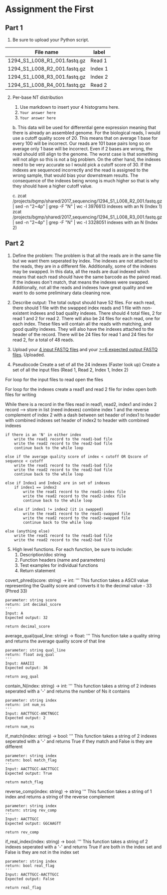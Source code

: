 # Assignment the First

## Part 1
1. Be sure to upload your Python script.

| File name | label |
|---|---|
| 1294_S1_L008_R1_001.fastq.gz | Read 1 |
| 1294_S1_L008_R2_001.fastq.gz | Index 1 |
| 1294_S1_L008_R3_001.fastq.gz | Index 2 |
| 1294_S1_L008_R4_001.fastq.gz | Read 2 |

2. Per-base NT distribution
    1. Use markdown to insert your 4 histograms here.
    2. ```Your answer here```
    3. ```Your answer here```

    b. This data will be used for differential gene expression meaning that there is already an assembled genome. For the biological reads, I would use a cutoff quality score of 20. This means that on average 1 base for every 100 will be incorrect. Our reads are 101 base pairs long so on average only 1 base will be incorrect. Even if 2 bases are wrong, the read should still align to the genome. The worst case is that something will not align so this is not a big problem. On the other hand, the indexes need to be very accurate so I would pick a cutoff score of 30. If the indexes are sequenced incorrectly and the read is assigned to the wrong sample, that would bias your downstream results. The consequence of the indexes being wrong is much higher so that is why they should have a higher cutoff value. 

    c. zcat /projects/bgmp/shared/2017_sequencing/1294_S1_L008_R2_001.fastq.gz | sed -n "2~4p" | grep -F "N" | wc -l
            3976613 indexes with an N (Index 1)
        zcat /projects/bgmp/shared/2017_sequencing/1294_S1_L008_R3_001.fastq.gz | sed -n "2~4p" | grep -F "N" | wc -l
            3328051 indexes with an N (Index 2)
    
## Part 2
1. Define the problem: The problem is that all the reads are in the same file but we want them seperated by index. The indexes are not attached to the reads, they are in a different file. Additionally, some of the indexes may be swapped. In this data, all the reads are dual indexed which means that each read should have the same barcode as the paired read. If the indexes don't match, that means the indexes were swapped. Additionally, not all the reads and indexes have great quality and we want to do some preliminary data cleaning now. 

2. Describe output: The total output should have 52 files. For each read, there should 1 file with the swapped index reads and 1 file with non-existent indexes and bad quality indexes. There should 4 total files, 2 for read 1 and 2 for read 2. There will also be 24 files for each read, one for each index. These files will contain all the reads with matching, and good quality indexes. They will also have the indexes attached to the header of the record. There will be 24 files for read 1 and 24 files for read 2, for a total of 48 reads. 

3. Upload your [4 input FASTQ files](../TEST-input_FASTQ) and your [>=6 expected output FASTQ files](../TEST-output_FASTQ).
Uploaded.

4. Pseudocode
Create a set of all the 24 indexes (Faster look up)
Create a set of all the input files (Read 1, Read 2, Index 1, Index 2)

For loop for the input files to read
    open the files

For loop for the indexes
    create a read1 and read 2 file for index
    open both files for writing

While there is a record in the files
    read in read1, read2, index1 and index 2 record --> store in list (need indexes)
    combine index 1 and the reverse complement of index 2 with a dash between
    set header of index1 to header with combined indexes
    set header of index2 to header with combined indexes

    if there is an 'N' in either index
        write the read1 record to the read1-bad file
        write the read2 record to the read2-bad file
        continue back to the while loop

    else if the average quality score of index < cutoff OR Qscore of sequence < cutoff
        write the read1 record to the read1-bad file
        write the read2 record to the read2-bad file
        continue back to the while loop

    else if Index1 and Index2 are in set of indexes
        if index1 == index2
            write the read1 record to the read1-index file
            write the read2 record to the read2-index file
            continue back to the while loop

        else if index1 != index2 (it is swapped)
            write the read1 record to the read1-swapped file
            write the read2 record to the read2-swapped file
            continue back to the while loop

    else (anything else)
        write the read1 record to the read1-bad file
        write the read2 record to the read2-bad file



5. High level functions. For each function, be sure to include:
    1. Description/doc string
    2. Function headers (name and parameters)
    3. Test examples for individual functions
    4. Return statement


covert_phred(score: string) -> int:
    '''
    This function takes a ASCII value representing the Quality score and converts it to the decimal value - 33 (Phred 33)

    parameter: string score
    return: int decimal_score
    '''
    Input: A
    Expected output: 32

    return decimal_score

average_qual(qual_line: string) -> float:
    '''
    This function take a quality string and returns the average quality score of that line

    parameter: string qual_line
    return: float avg_qual
    '''
    Input: AAAIII
    Expected output: 36

    return avg_qual

contain_N(index: string) -> int:
    '''
    This function takes a string of 2 indexes seperated with a '-' and returns the number of Ns it contains

    parameter: string index
    return: int num_ns
    '''
    Input: AACTTGCC-ANCTNGCC
    Expected output: 2

    return num_ns

if_match(index: string) -> bool:
    '''
    This function takes a string of 2 indexes seperated with a '-' and returns True if they match and False is they are different 

    parameter: string index
    return: bool match_flag
    '''
    Input: AACTTGCC-AACTTGCC
    Expected output: True

    return match_flag

reverse_comp(index: string) -> string
    '''
    This function takes a string of 1 index and returns a string of the reverse complement 

    parameter: string index
    return: string rev_comp
    '''
    Input: AACTTGCC
    Expected output: GGCAAGTT

    return rev_comp

if_real_index(index: string) -> bool:
    '''
    This function takes a string of 2 indexes seperated with a '-' and returns True if are both in the index set and False is they are not in the index set

    parameter: string index
    return: bool real_flag
    '''
    Input: AACTTGCC-AACTTGCC
    Expected output: False

    return real_flag